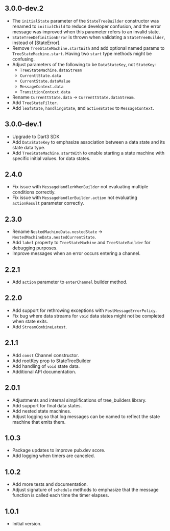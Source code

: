 ## 3.0.0-dev.2
- The `initialState` parameter of the `StateTreeBuilder` constructor was renamed to `initialChild` to reduce developer
  confusion, and the error message was improved when this parameter refers to an invalid state.
- `StateTreeDefinitionError` is thrown when validating a `StateTreeBuilder`, instead of [StateError].
- Remove `TreeStateMachine.startWith` and add optional named params to `TreeStateMachine.start`. Having two `start` type
  methods might be confusing. 
- Adjust parameters of the following to be `DataStateKey`, not `StateKey`:
   * `TreeStateMachine.dataStream` 
   * `CurrenttState.data` 
   * `CurrentState.dataValue` 
   * `MessageContext.data`  
   * `TransitionContext.data` 
- Rename `CurrenttState.data` -> `CurrenttState.dataStream`.
- Add `TreeStateFilter`.
- Add `leafState`, `handlingState`, and `activeStates` to `MessageContext`.

## 3.0.0-dev.1
- Upgrade to Dart3 SDK
- Add `DataStateKey` to emphasize association between a data state and its state data type.
- Add `TreeStateMachine.startWith` to enable starting a state machine with specific initial values.
  for data states.

## 2.4.0
- Fix issue with `MessageHandlerWhenBuilder` not evaluating multiple conditions correctly. 
- Fix issue with `MessageHandlerBuilder.action` not evaluating `actionResult` parameter correctly. 

## 2.3.0
- Rename `NestedMachineData.nestedState` -> `NestedMachineData.nestedCurrentState`.
- Add `label` property to `TreeStateMachine` and `TreeStateBuilder` for debugging purposes.
- Improve messages when an error occurs entering a channel.

## 2.2.1
- Add `action` parameter to `enterChannel` builder method.

## 2.2.0
- Add support for rethrowing exceptions with `PostMessageErrorPolicy`.
- Fix bug where data streams for `void` data states might not be completed when state exits.
- Add `StreamCombineLatest`.

## 2.1.1
- Add `const` Channel constructor.
- Add rootKey prop to StateTreeBuilder 
- Add handling of `void` state data.
- Additional API documentation.

## 2.0.1
- Adjustments and internal simplifications of tree_builders library.
- Add support for final data states.
- Add nested state machines.
- Adjust logging so that log messages can be named to reflect the state machine that emits them.

## 1.0.3
- Package updates to improve pub.dev score.
- Add logging when timers are canceled.

## 1.0.2
- Add more tests and documentation.
- Adjust signature of `schedule` methods to emphasize that the message function is called each time the timer elapses.

## 1.0.1
- Initial version.
